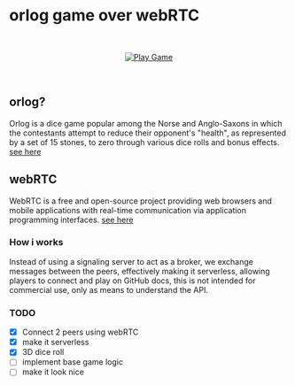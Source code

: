 # orlog game over webRTC

<div align = center>

<br>

[![Play Game]][Link]

</div>

<br>

<!---------------------------------------------------------------------------->

## orlog?

Orlog is a dice game popular among the Norse and Anglo-Saxons in which the contestants attempt to reduce their opponent's "health", as represented by a set of 15 stones, to zero through various dice rolls and bonus effects.
[see here](https://www.youtube.com/watch?v=vATOTvBTgeY)

## webRTC

WebRTC is a free and open-source project providing web browsers and mobile applications with real-time communication via application programming interfaces.
[see here](https://developer.mozilla.org/en-US/docs/Web/API/WebRTC_API)

### How i works

Instead of using a signaling server to act as a broker, we exchange messages between the peers, effectively making it serverless, allowing players to connect and play on GitHub docs, this is not intended for commercial use, only as means to understand the API.

### TODO

- [x] Connect 2 peers using webRTC
- [x] make it serverless
- [x] 3D dice roll
- [ ] implement base game logic
- [ ] make it look nice

[Play Game]: https://img.shields.io/badge/Play_Game-37a779?style=for-the-badge
[Link]: https://luandev.github.io/orlog/
